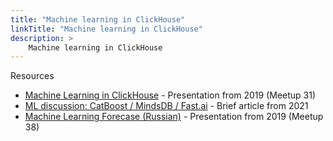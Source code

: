 ```yaml
---
title: "Machine learning in ClickHouse"
linkTitle: "Machine learning in ClickHouse"
description: >
    Machine learning in ClickHouse
---
```


Resources

* [Machine Learning in ClickHouse](https://github.com/ClickHouse/clickhouse-presentations/blob/master/meetup31/ml.pdf) - Presentation from 2019 (Meetup 31)
* [ML discussion: CatBoost / MindsDB / Fast.ai](../../altinity-kb-integrations/catboost-mindsdb-fast.ai) - Brief article from 2021
* [Machine Learning Forecase (Russian)](https://github.com/ClickHouse/clickhouse-presentations/blob/master/meetup38/forecast.pdf) - Presentation from 2019 (Meetup 38)
